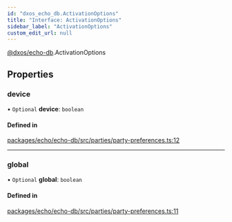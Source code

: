 ```yaml
---
id: "dxos_echo_db.ActivationOptions"
title: "Interface: ActivationOptions"
sidebar_label: "ActivationOptions"
custom_edit_url: null
---
```


[@dxos/echo-db](../modules/dxos_echo_db.md).ActivationOptions

## Properties

### device

• `Optional` **device**: `boolean`

#### Defined in

[packages/echo/echo-db/src/parties/party-preferences.ts:12](https://github.com/dxos/protocols/blob/c793f0fed/packages/echo/echo-db/src/parties/party-preferences.ts#L12)

___

### global

• `Optional` **global**: `boolean`

#### Defined in

[packages/echo/echo-db/src/parties/party-preferences.ts:11](https://github.com/dxos/protocols/blob/c793f0fed/packages/echo/echo-db/src/parties/party-preferences.ts#L11)
